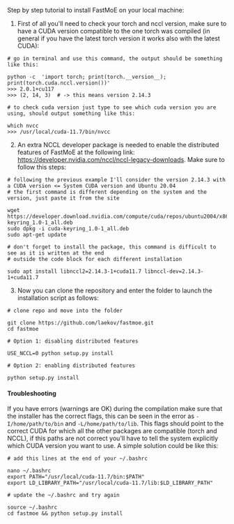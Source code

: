 Step by step tutorial to install FastMoE on your local machine:

1. First of all you'll need to check your torch and nccl version, make sure to have a CUDA version compatible to the one torch was compiled (in general if you have the latest torch version it works also with the latest CUDA):
```
# go in terminal and use this command, the output should be something like this:

python -c  'import torch; print(torch.__version__); print(torch.cuda.nccl.version())'
>>> 2.0.1+cu117
>>> (2, 14, 3)  # -> this means version 2.14.3

# to check cuda version just type to see which cuda version you are using, should output something like this:

which nvcc
>>> /usr/local/cuda-11.7/bin/nvcc
```
2. An extra NCCL developer package is needed to enable the distributed features of FastMoE at the following link: https://developer.nvidia.com/nccl/nccl-legacy-downloads. Make sure to follow this steps:
```
# following the previous example I'll consider the version 2.14.3 with a CUDA version <= System CUDA version and Ubuntu 20.04
# the first command is different depending on the system and the version, just paste it from the site

wget https://developer.download.nvidia.com/compute/cuda/repos/ubuntu2004/x86_64/cuda-keyring_1.0-1_all.deb
sudo dpkg -i cuda-keyring_1.0-1_all.deb
sudo apt-get update

# don't forget to install the package, this command is difficult to see as it is written at the end
# outside the code block for each different installation

sudo apt install libnccl2=2.14.3-1+cuda11.7 libnccl-dev=2.14.3-1+cuda11.7 
```

3. Now you can clone the repository and enter the folder to launch the installation script as follows:
```
# clone repo and move into the folder

git clone https://github.com/laekov/fastmoe.git
cd fastmoe

# Option 1: disabling distributed features

USE_NCCL=0 python setup.py install

# Option 2: enabling distributed features

python setup.py install
```

#### Troubleshooting

If you have errors (warnings are OK) during the compilation make sure that the installer has the correct flags, this can be seen in the error as `-I/home/path/to/bin` and `-L/home/path/to/lib`. This flags should point to the correct CUDA for which all the other packages are compatible (torch and NCCL), if this paths are not correct you'll have to tell the system explicitly which CUDA version you want to use. A simple solution could be like this:
```
# add this lines at the end of your ~/.bashrc

nano ~/.bashrc
export PATH="/usr/local/cuda-11.7/bin:$PATH"
export LD_LIBRARY_PATH="/usr/local/cuda-11.7/lib:$LD_LIBRARY_PATH"

# update the ~/.bashrc and try again

source ~/.bashrc
cd fastmoe && python setup.py install
```
